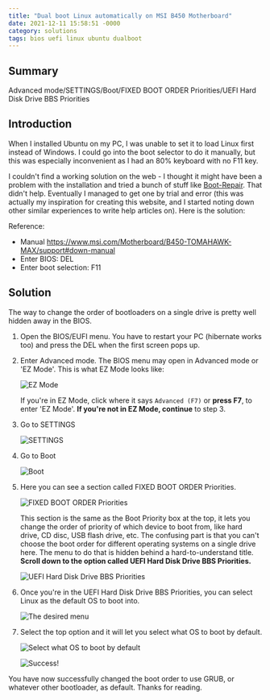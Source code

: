 ```yaml
---
title: "Dual boot Linux automatically on MSI B450 Motherboard"
date: 2021-12-11 15:58:51 -0000
category: solutions
tags: bios uefi linux ubuntu dualboot
---
```


## Summary

Advanced mode/SETTINGS/Boot/FIXED BOOT ORDER Priorities/UEFI Hard Disk Drive BBS Priorities

## Introduction

When I installed Ubuntu on my PC, I was unable to set it to load Linux first instead of Windows. I could go into the boot selector to do it manually, but this was especially inconvenient as I had an 80% keyboard with no F11 key.

I couldn't find a working solution on the web - I thought it might have been a problem with the installation and tried a bunch of stuff like [Boot-Repair](https://help.ubuntu.com/community/Boot-Repair). That didn't help. Eventually I managed to get one by trial and error (this was actually my inspiration for creating this website, and I started noting down other similar experiences to write help articles on). Here is the solution:

Reference:
- Manual <https://www.msi.com/Motherboard/B450-TOMAHAWK-MAX/support#down-manual>
- Enter BIOS: DEL
- Enter boot selection: F11

## Solution

The way to change the order of bootloaders on a single drive is pretty well hidden away in the BIOS.

1. Open the BIOS/EUFI menu. You have to restart your PC (hibernate works too) and press the DEL when the first screen pops up.
2. Enter Advanced mode. The BIOS menu may open in Advanced mode or 'EZ Mode'. This is what EZ Mode looks like:

    ![EZ Mode](/assets/images/dualboot/MSI_SnapShot.png)

    If you're in EZ Mode, click where it says `Advanced (F7)` or **press F7**, to enter 'EZ Mode'. **If you're not in EZ Mode, continue** to step 3.
3. Go to SETTINGS

    ![SETTINGS](/assets/images/dualboot/MSI_SnapShot_01.png)

4. Go to Boot

    ![Boot](/assets/images/dualboot/MSI_SnapShot_02.png)

5. Here you can see a section called FIXED BOOT ORDER Priorities.

    ![FIXED BOOT ORDER Priorities](/assets/images/dualboot/MSI_SnapShot_03.png)

    This section is the same as the Boot Priority box at the top, it lets you change the order of priority of which device to boot from, like hard drive, CD disc, USB flash drive, etc. The confusing part is that you can't choose the boot order for different operating systems on a single drive here. The menu to do that is hidden behind a hard-to-understand title. **Scroll down to the option called UEFI Hard Disk Drive BBS Priorities.**

    ![UEFI Hard Disk Drive BBS Priorities](/assets/images/dualboot/MSI_SnapShot_04.png)

6. Once you're in the UEFI Hard Disk Drive BBS Priorities, you can select Linux as the default OS to boot into.

    ![The desired menu](/assets/images/dualboot/MSI_SnapShot_07.png)

7. Select the top option and it will let you select what OS to boot by default.

    ![Select what OS to boot by default](/assets/images/dualboot/MSI_SnapShot_06.png)

    ![Success!](/assets/images/dualboot/MSI_SnapShot_05.png)

You have now successfully changed the boot order to use GRUB, or whatever other bootloader, as default. Thanks for reading.
